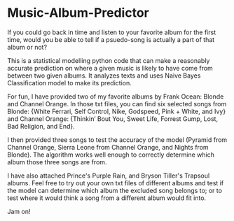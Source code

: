 # Music-Album-Predictor
If you could go back in time and listen to your favorite album for the first time, would you be able to tell if a psuedo-song is actually a part of that album or not?


This is a statistical modelling python code that can make a reasonably accurate prediction on where a given music is likely to have come from between two given albums. 
It analyzes texts and uses Naive Bayes Classification model to make its prediction.

For fun, I have provided two of my favorite albums by Frank Ocean: Blonde and Channel Orange. In those txt files, you can find six selected songs from 
Blonde: {White Ferrari, Self Control, Nike, Godspeed, Pink + White, and Ivy} and 
Channel Orange: {Thinkin’ Bout You, Sweet Life, Forrest Gump, Lost, Bad Religion, and End}. 

I then provided three songs to test the accuracy of the model (Pyramid from Channel Orange, Sierra Leone from Channel Orange, and Nights from Blonde). The algorithm
works well enough to correctly determine which album those three songs are from. 

I have also attached Prince's Purple Rain, and Bryson Tiller's Trapsoul albums. Feel free to try out your own txt files of different albums and test if the model can determine which
album the excluded song belongs to; or to test where it would think a song from a different album would fit into.


Jam on! 
